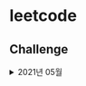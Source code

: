 # leetcode

## Challenge
<details>
<summary>2021년 05월</summary>

+ [5월 3일 Running Sum of 1d Array](./challenge/202105/03_Running_Sum_of_1d_Array/main.go)
+ [5월 4일 Non-decreasing Array](./challenge/202105/04_Non-decreasing_Array/main.go)

</details>
